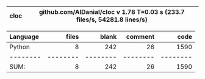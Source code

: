 cloc|github.com/AlDanial/cloc v 1.78  T=0.03 s (233.7 files/s, 54281.8 lines/s)
--- | ---

Language|files|blank|comment|code
:-------|-------:|-------:|-------:|-------:
Python|8|242|26|1590
--------|--------|--------|--------|--------
SUM:|8|242|26|1590
